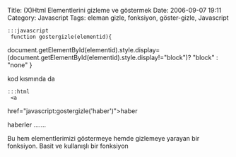 Title: (X)Html Elementlerini gizleme ve göstermek
Date: 2006-09-07 19:11
Category: Javascript
Tags: eleman gizle, fonksiyon, göster-gizle, Javascript

	:::javascript
	 function gostergizle(elementid){
document.getElementById(elementid).style.display=
(document.getElementById(elementid).style.display!="block")? "block" :
"none" } 

kod kısmında da

	:::html
	 <a
href="javascript:gostergizle('haber')">haber</a> <div
id="haber">haberler .......</div> 

Bu hem elementlerimizi göstermeye hemde gizlemeye yarayan bir fonksiyon.
Basit ve kullanışlı bir fonksiyon

</p>

